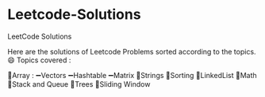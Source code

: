 # Leetcode-Solutions
LeetCode Solutions 

Here are the solutions of Leetcode Problems sorted according to the topics.
😄
Topics covered :

📌Array :
          ➖Vectors
          ➖Hashtable
          ➖Matrix
📌Strings
📌Sorting
📌LinkedList
📌Math
📌Stack and Queue
📌Trees
📌Sliding Window
